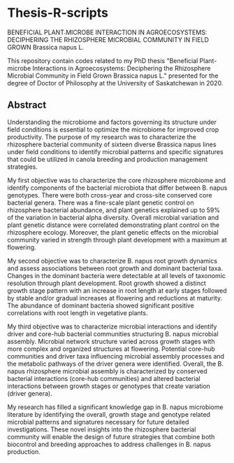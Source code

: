 # Thesis-R-scripts
BENEFICIAL PLANT˗MICROBE INTERACTION IN AGROECOSYSTEMS: DECIPHERING THE RHIZOSPHERE MICROBIAL COMMUNITY IN FIELD GROWN Brassica napus L.

This repository contain codes related to my PhD thesis "Beneficial Plant-microbe Interactions in Agroecosystems: Deciphering the Rhizosphere Microbial Community in Field Grown Brassica napus L." presented for the degree of Doctor of Philosophy at the University of Saskatchewan in 2020. 

## Abstract

Understanding the microbiome and factors governing its structure under field conditions is essential to optimize the microbiome for improved crop productivity. The purpose of my research was to characterize the rhizosphere bacterial community of sixteen diverse Brassica napus lines under field conditions to identify microbial patterns and specific signatures that could be utilized in canola breeding and production management strategies.

My first objective was to characterize the core rhizosphere microbiome and identify components of the bacterial microbiota that differ between B. napus genotypes. There were both cross-year and cross-site conserved core bacterial genera. There was a fine-scale plant genetic control on rhizosphere bacterial abundance, and plant genetics explained up to 59% of the variation in bacterial alpha diversity. Overall microbial variation and plant genetic distance were correlated demonstrating plant control on the rhizosphere ecology. Moreover, the plant genetic effects on the microbial community varied in strength through plant development with a maximum at flowering.

My second objective was to characterize B. napus root growth dynamics and assess associations between root growth and dominant bacterial taxa. Changes in the dominant bacteria were detectable at all levels of taxonomic resolution through plant development. Root growth showed a distinct growth stage pattern with an increase in root length at early stages followed by stable and/or gradual increases at flowering and reductions at maturity. The abundance of dominant bacteria showed significant positive correlations with root length in vegetative plants.

My third objective was to characterize microbial interactions and identify driver and core-hub bacterial communities structuring B. napus microbial assembly. Microbial network structure varied across growth stages with more complex and organized structures at flowering. Potential core-hub communities and driver taxa influencing microbial assembly processes and the metabolic pathways of the driver genera were identified. Overall, the B. napus rhizosphere microbial assembly is characterized by conserved bacterial interactions (core-hub communities) and altered bacterial interactions between growth stages or genotypes that create variation (driver genera).

My research has filled a significant knowledge gap in B. napus microbiome literature by identifying the overall, growth stage and genotype related microbial patterns and signatures necessary for future detailed investigations. These novel insights into the rhizosphere bacterial community will enable the design of future strategies that combine both biocontrol and breeding approaches to address challenges in B. napus production. 

